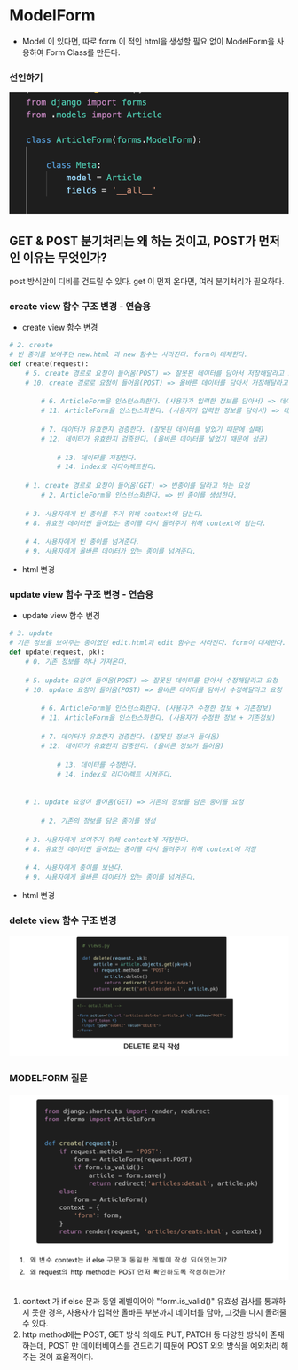 # ModelForm

- Model 이 있다면, 따로 form 이 적인 html을 생성할 필요 없이 ModelForm을 사용하여 Form Class를 만든다.



### 선언하기

![image-20210907233148788](images/image-20210907233148788.png)





## GET & POST 분기처리는 왜 하는 것이고, POST가 먼저인 이유는 무엇인가?

post 방식만이 디비를 건드릴 수 있다. get 이 먼저 온다면, 여러 분기처리가 필요하다.



### create view 함수 구조 변경 - 연습용

- create view 함수 변경

```python
# 2. create
# 빈 종이를 보여주던 new.html 과 new 함수는 사라진다. form이 대체한다.
def create(request):
    # 5. create 경로로 요청이 들어옴(POST) => 잘못된 데이터를 담아서 저장해달라고 요청
    # 10. create 경로로 요청이 들어옴(POST) => 올바른 데이터를 담아서 저장해달라고 요청

        # 6. ArticleForm을 인스턴스화한다. (사용자가 입력한 정보를 담아서) => 데이터가 입력된 종이를 생성한다.
        # 11. ArticleForm을 인스턴스화한다. (사용자가 입력한 정보를 담아서) => 데이터가 입력된 종이를 생성한다.

        # 7. 데이터가 유효한지 검증한다. (잘못된 데이터를 넣었기 때문에 실패)
        # 12. 데이터가 유효한지 검증한다. (올바른 데이터를 넣었기 때문에 성공)

            # 13. 데이터를 저장한다.
            # 14. index로 리다이렉트한다.

    # 1. create 경로로 요청이 들어옴(GET) => 빈종이를 달라고 하는 요청
        # 2. ArticleForm을 인스턴스화한다. => 빈 종이를 생성한다.

    # 3. 사용자에게 빈 종이를 주기 위해 context에 담는다.
    # 8. 유효한 데이터만 들어있는 종이를 다시 돌려주기 위해 context에 담는다.

    # 4. 사용자에게 빈 종이를 넘겨준다.
    # 9. 사용자에게 올바른 데이터가 있는 종이를 넘겨준다.
```

- html 변경



### update view 함수 구조 변경 - 연습용

- update view 함수 변경

```python
# 3. update
# 기존 정보를 보여주는 종이였던 edit.html과 edit 함수는 사라진다. form이 대체한다.
def update(request, pk):
    # 0. 기존 정보를 하나 가져온다.

    # 5. update 요청이 들어옴(POST) => 잘못된 데이터를 담아서 수정해달라고 요청
    # 10. update 요청이 들어옴(POST) => 올바른 데이터를 담아서 수정해달라고 요청

        # 6. ArticleForm을 인스턴스화한다. (사용자가 수정한 정보 + 기존정보)
        # 11. ArticleForm을 인스턴스화한다. (사용자가 수정한 정보 + 기존정보)

        # 7. 데이터가 유효한지 검증한다. (잘못된 정보가 들어옴)
        # 12. 데이터가 유효한지 검증한다. (올바른 정보가 들어옴)

            # 13. 데이터를 수정한다.
            # 14. index로 리다이렉트 시켜준다.


    # 1. update 요청이 들어옴(GET) => 기존의 정보를 담은 종이를 요청

        # 2. 기존의 정보를 담은 종이를 생성

    # 3. 사용자에게 보여주기 위해 context에 저장한다.
    # 8. 유효한 데이터만 들어있는 종이를 다시 돌려주기 위해 context에 저장

    # 4. 사용자에게 종이를 보낸다.
    # 9. 사용자에게 올바른 데이터가 있는 종이를 넘겨준다.
```

- html 변경



### delete view 함수 구조 변경

![image-20210907233954997](images/image-20210907233954997.png)





### MODELFORM 질문

##### ![image-20210908002951045](images/image-20210908002951045.png)

1. context 가 if else 문과 동일 레벨이어야 "form.is_valid()" 유효성 검사를 통과하지 못한 경우, 사용자가 입력한 올바른 부분까지 데이터를 담아, 그것을 다시 돌려줄 수 있다.
2. http method에는 POST, GET 방식 외에도 PUT, PATCH 등 다양한 방식이 존재하는데, POST 만 데이터베이스를 건드리기 때문에 POST 외의 방식을 예외처리 해주는 것이 효율적이다.

